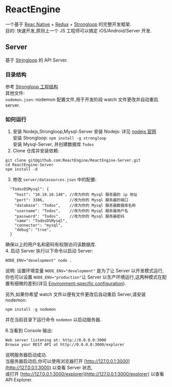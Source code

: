 # ReactEngine
一个基于 [Reac Native](https://facebook.github.io/react-native) + [Redux](https://github.com/reactjs/redux) + [Strongloop](https://strongloop.com) 的完整开发框架.  
目的: 快速开发,原则上一个 JS 工程师可以搞定 iOS/Android/Server 开发.

## Server
基于 [Stringloop](https://strongloop.com) 的 API Server.  
### 目录结构
参考 [Strongloop 工程结构](https://docs.strongloop.com/display/public/LB/Standard+project+structure)  
其他文件:     
	```nodemon.json```: nodemon 配置文件,用于开发阶段 watch 文件更改并自动重启 server.  
### 如何运行 
1. 安装 Nodejs,Strongloop,Mysql-Server 
安装 Nodejs: 详见 [nodejs 官网](https://nodejs.org/en/download/)   
安装 Strongloop: ```npm install -g strongloop```  
安装 Mysql-Server, 并创建数据库 ```Todos```
2. Clone 仓库并安装依赖:
```
git clone git@github.com:ReactEngine/ReactEngine-Server.git
cd ReactEngine-Server  
npm install -d
```
3. 修改 ```server/datasources.json``` 中的配置:
```
  "TodosDSMysql": {
    "host": "10.10.10.148", //改为你的 Mysql 服务器的 ip 地址
    "port": 3306, 			//改为你的 Mysql 服务器的端口
    "database": "Todos", 	//改为你的 Mysql 服务器数据库名称
    "username": "Todos", 	//改为你的 Mysql 服务器用户名
    "password": "Todos", 	//改为你的 Mysql 服务器密码
    "name": "TodosDSMysql",
    "connector": "mysql",
    "debug": "true",
  }
```
确保以上的用户名和密码有权限访问该数据库.  
4. 启动 Server
执行以下命令以启动 Server:
```      
NODE_ENV="development" node . 
```    
说明: 设置环境变量 ```NODE_ENV="development"``` 是为了让 Server 以开发模式运行,你也可以设置 	```NODE_ENV="production"```让 Server 以生产环境运行,这两种模式在配置有细微的差别(详见 [Environment-specific configuration](https://docs.strongloop.com/display/public/LB/Environment-specific+configuration)).  
       
另外,如果你希望 watch 文件以便有文件更改后自动重启 Server,请安装 nodemon:
```
npm install -g nodemon
```
并在当前目录下运行命令 ```nodemon``` 以启动服务器.

6.当看到 Console 输出:
```
Web server listening at: http://0.0.0.0:3000
Browse your REST API at http://0.0.0.0:3000/explorer
```
说明服务器启动成功.  
当服务器启动后,你可以使用浏览器打开 [http://127.0.0.1:3000](http://127.0.0.1:3000) 以查看 Server 状态,   
或打开 [http://127.0.0.1:3000/explorer](http://127.0.0.1:3000/explorer) 以查看 API Explorer.   

